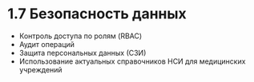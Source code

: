 # 1.7 Безопасность данных

* Контроль доступа по ролям (RBAC)
* Аудит операций
* Защита персональных данных (СЗИ)
* Использование актуальных справочников НСИ для медицинских учреждений
